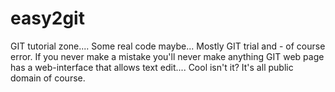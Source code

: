 # easy2git
GIT tutorial zone.... Some real code maybe... Mostly GIT trial and - of course error.  If you never make a mistake you'll never make anything
GIT web page has a web-interface that allows text edit.... Cool isn't it?
It's all public domain of course.
